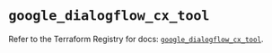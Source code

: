 # `google_dialogflow_cx_tool`

Refer to the Terraform Registry for docs: [`google_dialogflow_cx_tool`](https://registry.terraform.io/providers/hashicorp/google/6.40.0/docs/resources/dialogflow_cx_tool).
